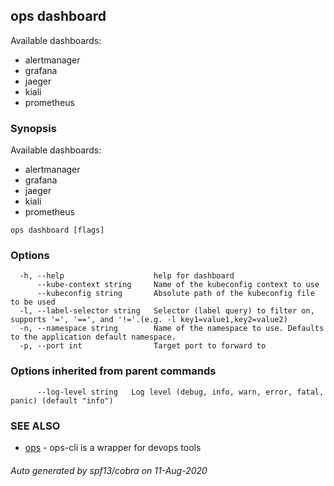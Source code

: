 ## ops dashboard

Available dashboards:

  - alertmanager
  - grafana
  - jaeger
  - kiali
  - prometheus


### Synopsis

Available dashboards:

  - alertmanager
  - grafana
  - jaeger
  - kiali
  - prometheus


```
ops dashboard [flags]
```

### Options

```
  -h, --help                    help for dashboard
      --kube-context string     Name of the kubeconfig context to use
      --kubeconfig string       Absolute path of the kubeconfig file to be used
  -l, --label-selector string   Selector (label query) to filter on, supports '=', '==', and '!='.(e.g. -l key1=value1,key2=value2)
  -n, --namespace string        Name of the namespace to use. Defaults to the application default namespace.
  -p, --port int                Target port to forward to
```

### Options inherited from parent commands

```
      --log-level string   Log level (debug, info, warn, error, fatal, panic) (default "info")
```

### SEE ALSO

* [ops](ops.md)	 - ops-cli is a wrapper for devops tools

###### Auto generated by spf13/cobra on 11-Aug-2020
